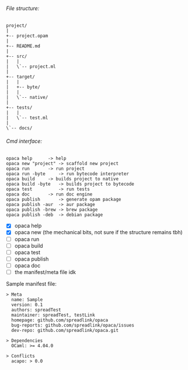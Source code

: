 
###### File structure:
```
project/
|
+-- project.opam
|
+-- README.md
|
+-- src/
|   |
|   \`-- project.ml
|
+-- target/
|   |
|   +-- byte/
|   |
|   \`-- native/
|   
+-- tests/
|   |
|   \`-- test.ml
|
\`-- docs/
```

###### Cmd interface:
```
opaca help	    -> help
opaca new "project" -> scaffold new project
opaca run 	    -> run project
opaca run -byte	    -> run bytecode interpreter
opaca build	    -> builds project to native
opaca build -byte   -> builds project to bytecode
opaca test  	    -> run tests
opaca doc	    -> run doc engine
opaca publish 	    -> generate opam package
opaca publish -aur  -> aur package
opaca publish -brew -> brew package
opaca publish -deb  -> debian package
```

- [x] opaca help
- [x] opaca new (the mechanical bits, not sure if the structure remains tbh)
- [ ] opaca run
- [ ] opaca build
- [ ] opaca test
- [ ] opaca publish
- [ ] opaca doc
- [ ] the manifest/meta file idk

Sample manifest file:
```
> Meta
  name: Sample
  version: 0.1
  authors: spreadTest
  maintainer: spreadTest, testLink
  homepage: github.com/spreadlink/opaca
  bug-reports: github.com/spreadlink/opaca/issues
  dev-repo: github.com/spreadlink/opaca.git

> Dependencies
  OCaml: >= 4.04.0

> Conflicts
  acapo: > 0.0
  ```
